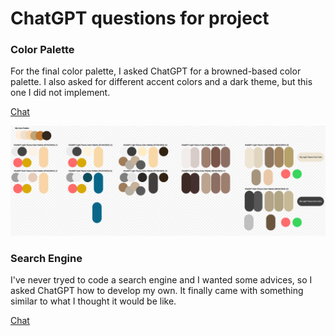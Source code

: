 # ChatGPT questions for project

### Color Palette

For the final color palette, I asked ChatGPT for a browned-based color palette. I also asked for different accent colors and a dark theme, but this one I did not implement.

[Chat](ColorPalette/chatgpt_ColorPalette_questions.txt)

![Color Palette Testing](ColorPalette/color_samples.png)

### Search Engine

I've never tryed to code a search engine and I wanted some advices, so I asked ChatGPT how to develop my own. It finally came with something similar to what I thought it would be like.

[Chat](SearchEngine/chatGPT_SearchEngine_questions.txt)
